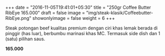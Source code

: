 +++
date = "2016-11-05T19:41:01+05:30"
title = "250gr Coffee Butter RibEye 165.000"
draft = false
image = "img/steak-klasik/Coffeebutter-RibEye.png"
showonlyimage = false
weight = 6
+++

Steak potongan beef kualitas premium dengan ciri khas lemak berada di pinggir (has luar), berbumbu marinasi khas MC. 
Termasuk side dish dan 1 (satu) pilihan saus.

**165.000**
